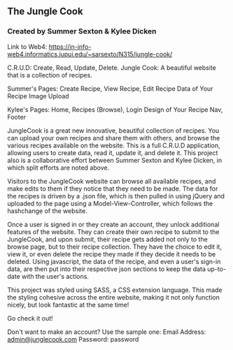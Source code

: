 ## The Jungle Cook

### Created by Summer Sexton & Kylee Dicken

Link to Web4: https://in-info-web4.informatics.iupui.edu/~sarsexto/N315/jungle-cook/

C.R.U.D: Create, Read, Update, Delete.
Jungle Cook: A beautiful website that is a collection of recipes.

Summer's Pages:
Create Recipe, View Recipe, Edit Recipe
Data of Your Recipe
Image Upload

Kylee's Pages:
Home, Recipes (Browse), Login
Design of Your Recipe
Nav, Footer

JungleCook is a great new innovative, beautiful collection of recipes. You can upload your own recipes and share them with others, and browse the various recipes available on the website. This is a full C.R.U.D application, allowing users to create data, read it, update it, and delete it. This project also is a collaborative effort between Summer Sexton and Kylee Dicken, in which split efforts are noted above.

Visitors to the JungleCook website can browse all available recipes, and make edits to them if they notice that they need to be made. The data for the recipes is driven by a .json file, which is then pulled in using jQuery and uploaded to the page using a Model-View-Controller, which follows the hashchange of the website.

Once a user is signed in or they create an account, they unlock additional features of the website. They can create their own recipe to submit to the JungleCook, and upon submit, their recipe gets added not only to the browse page, but to their recipe collection. They have the choice to edit it, view it, or even delete the recipe they made if they decide it needs to be deleted. Using javascript, the data of the recipe, and even a user's sign-in data, are then put into their respective json sections to keep the data up-to-date with the user's actions.

This project was styled using SASS, a CSS extension language. This made the styling cohesive across the entire website, making it not only function nicely, but look fantastic at the same time!

Go check it out!

Don't want to make an account? Use the sample one:
Email Address: admin@junglecook.com
Password: password
